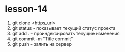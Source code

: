 # lesson-14 

1. git clone <https_url>
2. git status  - показывает текущий статус проекта
3. git add . - проиндексировать текущие изменения
4. git commit -m "Title commit"
5. git push - залить на сервер